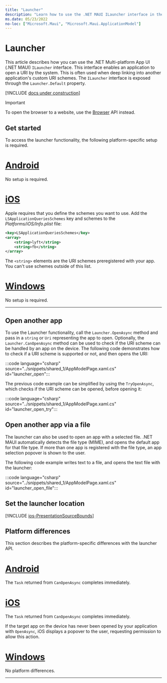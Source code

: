 ```yaml
---
title: "Launcher"
description: "Learn how to use the .NET MAUI ILauncher interface in the Microsoft.Maui.ApplicationModel namespace, which can open another application by URI."
ms.date: 05/23/2022
no-loc: ["Microsoft.Maui", "Microsoft.Maui.ApplicationModel"]
---
```


# Launcher

This article describes how you can use the .NET Multi-platform App UI (.NET MAUI) `ILauncher` interface. This interface enables an application to open a URI by the system. This is often used when deep linking into another application's custom URI schemes. The `ILauncher` interface is exposed through the `Launcher.Default` property.

[!INCLUDE [docs under construction](~/includes/preview-note.md)]

> [!IMPORTANT]
> To open the browser to a website, use the [Browser](open-browser.md) API instead.

## Get started

To access the launcher functionality, the following platform-specific setup is required.

<!-- markdownlint-disable MD025 -->
# [Android](#tab/android)

No setup is required.

# [iOS](#tab/ios)

Apple requires that you define the schemes you want to use. Add the `LSApplicationQueriesSchemes` key and schemes to the _Platforms/iOS/Info.plist_ file:

```xml
<key>LSApplicationQueriesSchemes</key>
<array>
    <string>lyft</string>  
    <string>fb</string>
</array>
```

The `<string>` elements are the URI schemes preregistered with your app. You can't use schemes outside of this list.

# [Windows](#tab/windows)

No setup is required.

-----
<!-- markdownlint-enable MD025 -->

## Open another app

To use the Launcher functionality, call the `Launcher.OpenAsync` method and pass in a `string` or `Uri` representing the app to open. Optionally, the `Launcher.CanOpenAsync` method can be used to check if the URI scheme can be handled by an app on the device. The following code demonstrates how to check if a URI scheme is supported or not, and then opens the URI:

:::code language="csharp" source="../snippets/shared_1/AppModelPage.xaml.cs" id="launcher_open":::

The previous code example can be simplified by using the `TryOpenAsync`, which checks if the URI scheme can be opened, before opening it:

:::code language="csharp" source="../snippets/shared_1/AppModelPage.xaml.cs" id="launcher_open_try":::

## Open another app via a file

The launcher can also be used to open an app with a selected file. .NET MAUI automatically detects the file type (MIME), and opens the default app for that file type. If more than one app is registered with the file type, an app selection popover is shown to the user.

The following code example writes text to a file, and opens the text file with the launcher:

:::code language="csharp" source="../snippets/shared_1/AppModelPage.xaml.cs" id="launcher_open_file":::

## Set the launcher location

[!INCLUDE [ios-PresentationSourceBounds](../includes/ios-PresentationSourceBounds.md)]

## Platform differences

This section describes the platform-specific differences with the launcher API.

<!-- markdownlint-disable MD025 -->
<!-- markdownlint-disable MD024 -->
# [Android](#tab/android)

The `Task` returned from `CanOpenAsync` completes immediately.

# [iOS](#tab/ios)

The `Task` returned from `CanOpenAsync` completes immediately.

If the target app on the device has never been opened by your application with `OpenAsync`, iOS displays a popover to the user, requesting permission to allow this action.

<!-- TODO: where does this go?
For more information about the iOS implementation, see [TITLE](xref:UIKit.UIApplication.CanOpenUrl*)
-->

# [Windows](#tab/windows)

No platform differences.

-----
<!-- markdownlint-enable MD024 -->
<!-- markdownlint-enable MD025 -->
